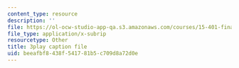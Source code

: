 ```yaml
---
content_type: resource
description: ''
file: https://ol-ocw-studio-app-qa.s3.amazonaws.com/courses/15-401-finance-theory-i-fall-2008/beeafbf8438f541781b5c709d8a72d0e_Q2qjnLO3I_M.vtt
file_type: application/x-subrip
resourcetype: Other
title: 3play caption file
uid: beeafbf8-438f-5417-81b5-c709d8a72d0e
---
```

